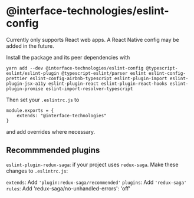 # @interface-technologies/eslint-config

Currently only supports React web apps. A React Native config may be added in the future.

Install the package and its peer dependencies with

```
yarn add --dev @interface-technologies/eslint-config @typescript-eslint/eslint-plugin @typescript-eslint/parser eslint eslint-config-prettier eslint-config-airbnb-typescript eslint-plugin-import eslint-plugin-jsx-a11y eslint-plugin-react eslint-plugin-react-hooks eslint-plugin-promise eslint-import-resolver-typescript
```

Then set your `.eslintrc.js` to

```
module.exports = {
    extends: "@interface-technologies"
}
```

and add overrides where necessary.

## Recommmended plugins

`eslint-plugin-redux-saga`: if your project uses `redux-saga`. Make these changes to `.eslintrc.js`:

`extends`: Add `'plugin:redux-saga/recommended'`
`plugins`: Add `'redux-saga'`
`rules`: Add 'redux-saga/no-unhandled-errors': 'off'